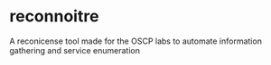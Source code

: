 # reconnoitre
A reconicense tool made for the OSCP labs to automate information gathering and service enumeration
